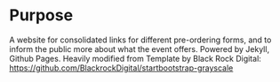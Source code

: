 # Purpose
A website for consolidated links for different pre-ordering forms, and to inform the public more about what the event offers.
Powered by Jekyll, Github Pages.
Heavily modified from Template by Black Rock Digital: https://github.com/BlackrockDigital/startbootstrap-grayscale
